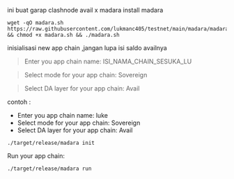 ini buat garap clashnode avail x madara
install madara 

```
wget -qO madara.sh https://raw.githubusercontent.com/lukmanc405/testnet/main/madara/madara.sh && chmod +x madara.sh && ./madara.sh
```

inisialisasi new app chain ,jangan lupa isi saldo availnya


> Enter you app chain name: ISI_NAMA_CHAIN_SESUKA_LU 

> Select mode for your app chain: Sovereign

> Select DA layer for your app chain: Avail

contoh :

- Enter you app chain name: luke
- Select mode for your app chain: Sovereign
- Select DA layer for your app chain: Avail


```
./target/release/madara init
```

Run your app chain:

```
./target/release/madara run
```